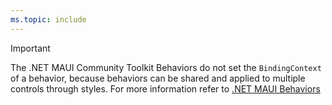 ```yaml
---
ms.topic: include
---
```


> [!IMPORTANT]
> The .NET MAUI Community Toolkit Behaviors do not set the `BindingContext` of a behavior, because behaviors can be shared and applied to multiple controls through styles. For more information refer to [.NET MAUI Behaviors](/dotnet/maui/fundamentals/behaviors#net-maui-behaviors)
